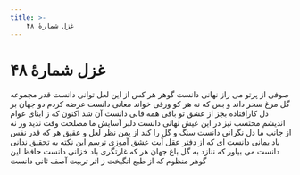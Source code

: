 ```yaml
---
title: >-
    غزل شمارهٔ ۴۸
---
```

# غزل شمارهٔ ۴۸

صوفی از پرتو می راز نهانی دانست
گوهر هر کس از این لعل توانی دانست
قدر مجموعه گل مرغ سحر داند و بس
که نه هر کو ورقی خواند معانی دانست
عرضه کردم دو جهان بر دل کارافتاده
بجز از عشق تو باقی همه فانی دانست
آن شد اکنون که ز ابنای عوام اندیشم
محتسب نیز در این عیش نهانی دانست
دلبر آسایش ما مصلحت وقت ندید
ور نه از جانب ما دل نگرانی دانست
سنگ و گل را کند از یمن نظر لعل و عقیق
هر که قدر نفس باد یمانی دانست
ای که از دفتر عقل آیت عشق آموزی
ترسم این نکته به تحقیق ندانی دانست
می بیاور که ننازد به گل باغ جهان
هر که غارتگری باد خزانی دانست
حافظ این گوهر منظوم که از طبع انگیخت
ز اثر تربیت آصف ثانی دانست
